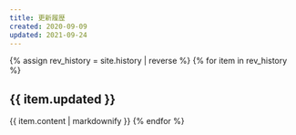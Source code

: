 ```yaml
---
title: 更新履歴
created: 2020-09-09
updated: 2021-09-24
---
```

{% assign rev_history = site.history | reverse %}
{% for item in rev_history %}
## <a name="{{ item.updated }}">{{ item.updated }}</a>
{{ item.content | markdownify }}
{% endfor %}
